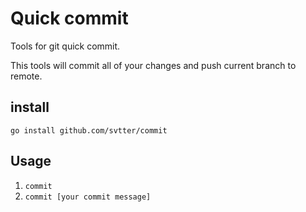 # Quick commit

Tools for git quick commit.

This tools will commit all of your changes and push current branch to remote.


## install

`go install github.com/svtter/commit`


## Usage

1. `commit`
2. `commit [your commit message]`
